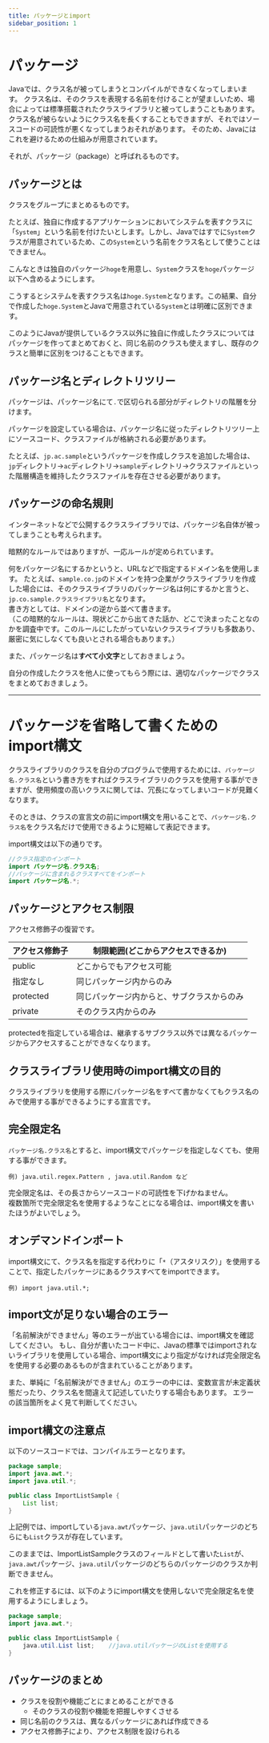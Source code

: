 ```yaml
---
title: パッケージとimport
sidebar_position: 1
---
```



# パッケージ

Javaでは、クラス名が被ってしまうとコンパイルができなくなってしまいます。
クラス名は、そのクラスを表現する名前を付けることが望ましいため、場合によっては標準搭載されたクラスライブラリと被ってしまうこともあります。クラス名が被らないようにクラス名を長くすることもできますが、それではソースコードの可読性が悪くなってしまうおそれがあります。
そのため、Javaにはこれを避けるための仕組みが用意されています。

それが、パッケージ（package）と呼ばれるものです。

## パッケージとは

クラスをグループにまとめるものです。

たとえば、独自に作成するアプリケーションにおいてシステムを表すクラスに「`System`」という名前を付けたいとします。しかし、Javaではすでに`System`クラスが用意されているため、この`System`という名前をクラス名として使うことはできません。

こんなときは独自のパッケージ`hoge`を用意し、`System`クラスを`hoge`パッケージ以下へ含めるようにします。

こうするとシステムを表すクラス名は`hoge.System`となります。この結果、自分で作成した`hoge.System`とJavaで用意されている`System`とは明確に区別できます。

このようにJavaが提供しているクラス以外に独自に作成したクラスについてはパッケージを作ってまとめておくと、同じ名前のクラスも使えますし、既存のクラスと簡単に区別をつけることもできます。

## パッケージ名とディレクトリツリー

パッケージは、パッケージ名にて`.`で区切られる部分がディレクトリの階層を分けます。

パッケージを設定している場合は、パッケージ名に従ったディレクトリツリー上にソースコード、クラスファイルが格納される必要があります。

たとえば、`jp.ac.sample`というパッケージを作成しクラスを追加した場合は、`jp`ディレクトリ→`ac`ディレクトリ→`sample`ディレクトリ→クラスファイルといった階層構造を維持したクラスファイルを存在させる必要があります。

## パッケージの命名規則

インターネットなどで公開するクラスライブラリでは、パッケージ名自体が被ってしまうことも考えられます。

暗黙的なルールではありますが、一応ルールが定められています。

何をパッケージ名にするかというと、URLなどで指定するドメイン名を使用します。
たとえば、`sample.co.jp`のドメインを持つ企業がクラスライブラリを作成した場合には、そのクラスライブラリのパッケージ名は何にするかと言うと、`jp.co.sample.クラスライブラリ名`となります。  
書き方としては、ドメインの逆から並べて書きます。  
（この暗黙的なルールは、現状どこから出てきた話か、どこで決まったことなのかを調査中です。このルールにしたがっていないクラスライブラリも多数あり、厳密に気にしなくても良いとされる場合もあります。）

また、パッケージ名は**すべて小文字**としておきましょう。

自分の作成したクラスを他人に使ってもらう際には、適切なパッケージでクラスをまとめておきましょう。

----

# パッケージを省略して書くためのimport構文

クラスライブラリのクラスを自分のプログラムで使用するためには、`パッケージ名.クラス名`という書き方をすればクラスライブラリのクラスを使用する事ができますが、使用頻度の高いクラスに関しては、冗長になってしまいコードが見難くなります。

そのときは、クラスの宣言文の前にimport構文を用いることで、`パッケージ名.クラス名`をクラス名だけで使用できるように短縮して表記できます。

import構文は以下の通りです。

```java
//クラス指定のインポート
import パッケージ名.クラス名;
//パッケージに含まれるクラスすべてをインポート
import パッケージ名.*;
```

## パッケージとアクセス制限
アクセス修飾子の復習です。


| アクセス修飾子 | 制限範囲(どこからアクセスできるか) |
|-------------|------------------------------|
| public | どこからでもアクセス可能 |
| 指定なし | 同じパッケージ内からのみ |
| protected | 同じパッケージ内からと、サブクラスからのみ |
| private | そのクラス内からのみ |

protectedを指定している場合は、継承するサブクラス以外では異なるパッケージからアクセスすることができなくなります。

## クラスライブラリ使用時のimport構文の目的
クラスライブラリを使用する際にパッケージ名をすべて書かなくてもクラス名のみで使用する事ができるようにする宣言です。

## 完全限定名
`パッケージ名.クラス名`とすると、import構文でパッケージを指定しなくても、使用する事ができます。

```
例) java.util.regex.Pattern , java.util.Random など
```

完全限定名は、その長さからソースコードの可読性を下げかねません。  
複数箇所で完全限定名を使用するようなことになる場合は、import構文を書いたほうがよいでしょう。

## オンデマンドインポート
import構文にて、クラス名を指定する代わりに「`*`（アスタリスク）」を使用することで、指定したパッケージにあるクラスすべてをimportできます。

```
例) import java.util.*;
```

## import文が足りない場合のエラー

「名前解決ができません」等のエラーが出ている場合には、import構文を確認してください。
もし、自分が書いたコード中に、Javaの標準ではimportされないライブラリを使用している場合、import構文により指定がなければ完全限定名を使用する必要のあるものが含まれていることがあります。

また、単純に「名前解決ができません」のエラーの中には、変数宣言が未定義状態だったり、クラス名を間違えて記述していたりする場合もあります。
エラーの該当箇所をよく見て判断してください。

## import構文の注意点

以下のソースコードでは、コンパイルエラーとなります。

```java
package sample;
import java.awt.*;
import java.util.*;

public class ImportListSample {
    List list;
}
```

上記例では、importしている`java.awt`パッケージ、`java.util`パッケージのどちらにも`List`クラスが存在しています。

このままでは、ImportListSampleクラスのフィールドとして書いた`List`が、`java.awt`パッケージ、`java.util`パッケージのどちらのパッケージのクラスか判断できません。

これを修正するには、以下のようにimport構文を使用しないで完全限定名を使用するようにしましょう。

```java
package sample;
import java.awt.*;

public class ImportListSample {
    java.util.List list;    //java.utilパッケージのListを使用する
}
```

## パッケージのまとめ
- クラスを役割や機能ごとにまとめることができる
    + そのクラスの役割や機能を把握しやすくさせる
- 同じ名前のクラスは、異なるパッケージにあれば作成できる
- アクセス修飾子により、アクセス制限を設けられる
